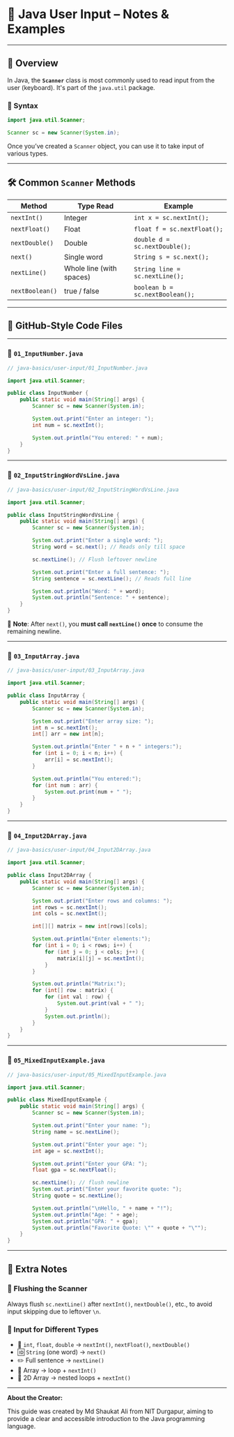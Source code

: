 # 📘 Java User Input – Notes & Examples


---

## 📌 Overview

In Java, the **`Scanner`** class is most commonly used to read input from the user (keyboard). It's part of the `java.util` package.

### 🔑 Syntax
```java
import java.util.Scanner;

Scanner sc = new Scanner(System.in);
```

Once you’ve created a `Scanner` object, you can use it to take input of various types.

---

## 🛠 Common `Scanner` Methods

| Method               | Type Read                  | Example             |
|----------------------|----------------------------|---------------------|
| `nextInt()`          | Integer                    | `int x = sc.nextInt();` |
| `nextFloat()`        | Float                      | `float f = sc.nextFloat();` |
| `nextDouble()`       | Double                     | `double d = sc.nextDouble();` |
| `next()`             | Single word                | `String s = sc.next();` |
| `nextLine()`         | Whole line (with spaces)   | `String line = sc.nextLine();` |
| `nextBoolean()`      | true / false               | `boolean b = sc.nextBoolean();` |

---

## 📂 GitHub-Style Code Files

---

### 📄 `01_InputNumber.java`

```java
// java-basics/user-input/01_InputNumber.java

import java.util.Scanner;

public class InputNumber {
    public static void main(String[] args) {
        Scanner sc = new Scanner(System.in);

        System.out.print("Enter an integer: ");
        int num = sc.nextInt();

        System.out.println("You entered: " + num);
    }
}
```

---

### 📄 `02_InputStringWordVsLine.java`

```java
// java-basics/user-input/02_InputStringWordVsLine.java

import java.util.Scanner;

public class InputStringWordVsLine {
    public static void main(String[] args) {
        Scanner sc = new Scanner(System.in);

        System.out.print("Enter a single word: ");
        String word = sc.next(); // Reads only till space

        sc.nextLine(); // Flush leftover newline

        System.out.print("Enter a full sentence: ");
        String sentence = sc.nextLine(); // Reads full line

        System.out.println("Word: " + word);
        System.out.println("Sentence: " + sentence);
    }
}
```

🧠 **Note**: After `next()`, you **must call `nextLine()` once** to consume the remaining newline.

---

### 📄 `03_InputArray.java`

```java
// java-basics/user-input/03_InputArray.java

import java.util.Scanner;

public class InputArray {
    public static void main(String[] args) {
        Scanner sc = new Scanner(System.in);

        System.out.print("Enter array size: ");
        int n = sc.nextInt();
        int[] arr = new int[n];

        System.out.println("Enter " + n + " integers:");
        for (int i = 0; i < n; i++) {
            arr[i] = sc.nextInt();
        }

        System.out.println("You entered:");
        for (int num : arr) {
            System.out.print(num + " ");
        }
    }
}
```

---

### 📄 `04_Input2DArray.java`

```java
// java-basics/user-input/04_Input2DArray.java

import java.util.Scanner;

public class Input2DArray {
    public static void main(String[] args) {
        Scanner sc = new Scanner(System.in);

        System.out.print("Enter rows and columns: ");
        int rows = sc.nextInt();
        int cols = sc.nextInt();

        int[][] matrix = new int[rows][cols];

        System.out.println("Enter elements:");
        for (int i = 0; i < rows; i++) {
            for (int j = 0; j < cols; j++) {
                matrix[i][j] = sc.nextInt();
            }
        }

        System.out.println("Matrix:");
        for (int[] row : matrix) {
            for (int val : row) {
                System.out.print(val + " ");
            }
            System.out.println();
        }
    }
}
```

---

### 📄 `05_MixedInputExample.java`

```java
// java-basics/user-input/05_MixedInputExample.java

import java.util.Scanner;

public class MixedInputExample {
    public static void main(String[] args) {
        Scanner sc = new Scanner(System.in);

        System.out.print("Enter your name: ");
        String name = sc.nextLine();

        System.out.print("Enter your age: ");
        int age = sc.nextInt();

        System.out.print("Enter your GPA: ");
        float gpa = sc.nextFloat();

        sc.nextLine(); // flush newline
        System.out.print("Enter your favorite quote: ");
        String quote = sc.nextLine();

        System.out.println("\nHello, " + name + "!");
        System.out.println("Age: " + age);
        System.out.println("GPA: " + gpa);
        System.out.println("Favorite Quote: \"" + quote + "\"");
    }
}
```

---

## 🧠 Extra Notes

### 🔄 Flushing the Scanner
Always flush `sc.nextLine()` after `nextInt()`, `nextDouble()`, etc., to avoid input skipping due to leftover `\n`.

### 📌 Input for Different Types
- 🔢 `int`, `float`, `double` → `nextInt()`, `nextFloat()`, `nextDouble()`
- 🆔 `String` (one word) → `next()`
- ✏️ Full sentence → `nextLine()`
- 📑 Array → loop + `nextInt()`
- 🔲 2D Array → nested loops + `nextInt()`

---


**About the Creator:**

This guide was created by Md Shaukat Ali from NIT Durgapur, aiming to provide a clear and accessible introduction to the Java programming language.
